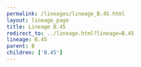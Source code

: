 ```yaml
---
permalink: /lineages/lineage_B.45.html
layout: lineage_page
title: Lineage B.45
redirect_to: ../lineage.html?lineage=B.45
lineage: B.45
parent: B
children: ['B.45']
---
```

